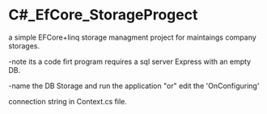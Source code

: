 # C#_EfCore_StorageProgect
a simple EFCore+linq storage managment project for maintaings company storages. 

-note its a code firt program requires a sql server Express with an empty DB.

-name the DB Storage and run the application "or" edit the 'OnConfiguring'

 connection string in Context.cs file.
